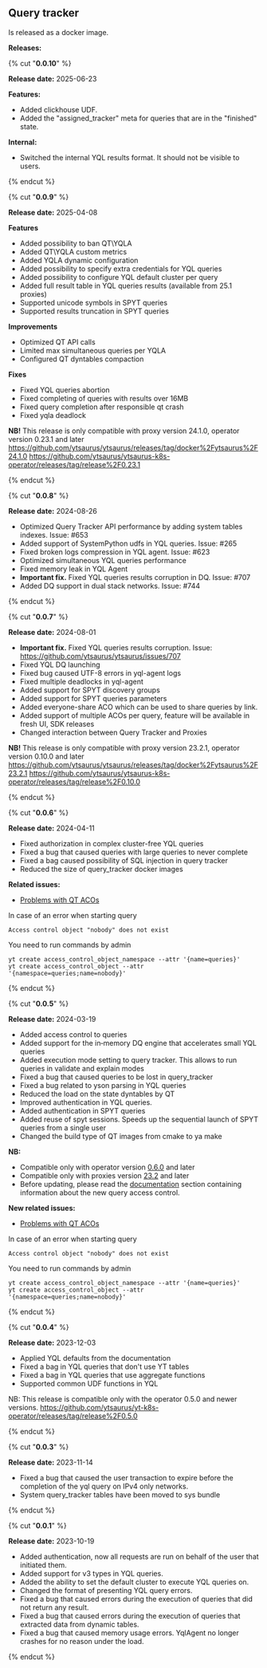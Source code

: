 ## Query tracker


Is released as a docker image.




**Releases:**

{% cut "**0.0.10**" %}

**Release date:** 2025-06-23


**Features:**
- Added clickhouse UDF.
- Added the "assigned_tracker" meta for queries that are in the "finished" state.

**Internal:**
- Switched the internal YQL results format. It should not be visible to users.

{% endcut %}


{% cut "**0.0.9**" %}

**Release date:** 2025-04-08


**Features**
- Added possibility to ban QT\YQLA
- Added QT\YQLA custom metrics
- Added YQLA dynamic configuration
- Added possibility to specify extra credentials for YQL queries
- Added possibility to configure YQL default cluster per query
- Added full result table in YQL queries results (available from 25.1 proxies)
- Supported unicode symbols in SPYT queries
- Supported results truncation in SPYT queries

**Improvements**
- Optimized QT API calls
- Limited max simultaneous queries per YQLA
- Configured QT dyntables compaction

**Fixes**
- Fixed YQL queries abortion
- Fixed completing of queries with results over 16MB
- Fixed query completion after responsible qt crash
- Fixed yqla deadlock

**NB!** This release is only compatible with proxy version 24.1.0, operator version 0.23.1 and later
https://github.com/ytsaurus/ytsaurus/releases/tag/docker%2Fytsaurus%2F24.1.0
https://github.com/ytsaurus/ytsaurus-k8s-operator/releases/tag/release%2F0.23.1

{% endcut %}


{% cut "**0.0.8**" %}

**Release date:** 2024-08-26


- Optimized Query Tracker API performance by adding system tables indexes. Issue: #653
- Added support of SystemPython udfs in YQL queries. Issue: #265
- Fixed broken logs compression in YQL agent. Issue: #623
- Optimized simultaneous YQL queries performance
- Fixed memory leak in YQL Agent
- **Important fix.** Fixed YQL queries results corruption in DQ. Issue: #707
- Added DQ support in dual stack networks. Issue: #744

{% endcut %}


{% cut "**0.0.7**" %}

**Release date:** 2024-08-01


- **Important fix.** Fixed YQL queries results corruption. Issue: https://github.com/ytsaurus/ytsaurus/issues/707
- Fixed YQL DQ launching
- Fixed bug caused UTF-8 errors in yql-agent logs 
- Fixed multiple deadlocks in yql-agent
- Added support for SPYT discovery groups
- Added support for SPYT queries parameters
- Added everyone-share ACO which can be used to share queries by link.
- Added support of multiple ACOs per query, feature will be available in fresh UI, SDK releases
- Changed interaction between Query Tracker and Proxies

**NB!** This release is only compatible with proxy version 23.2.1, operator version 0.10.0 and later
https://github.com/ytsaurus/ytsaurus/releases/tag/docker%2Fytsaurus%2F23.2.1
https://github.com/ytsaurus/ytsaurus-k8s-operator/releases/tag/release%2F0.10.0


{% endcut %}


{% cut "**0.0.6**" %}

**Release date:** 2024-04-11


- Fixed authorization in complex cluster-free YQL queries
- Fixed a bug that caused queries with large queries to never complete
- Fixed a bag caused possibility of SQL injection in query tracker
- Reduced the size of query_tracker docker images

**Related issues:**
- [Problems with QT ACOs](https://github.com/ytsaurus/yt-k8s-operator/issues/176)

In case of an error when starting query
```
Access control object "nobody" does not exist
```
You need to run commands by admin
```
yt create access_control_object_namespace --attr '{name=queries}'
yt create access_control_object --attr '{namespace=queries;name=nobody}'
```



{% endcut %}


{% cut "**0.0.5**" %}

**Release date:** 2024-03-19


- Added access control to queries
- Added support for the in‑memory DQ engine that accelerates small YQL queries
- Added execution mode setting to query tracker. This allows to run queries in validate and explain modes
- Fixed a bug that caused queries to be lost in query_tracker
- Fixed a bug related to yson parsing in YQL queries
- Reduced the load on the state dyntables by QT
- Improved authentication in YQL queries.
- Added authentication in SPYT queries
- Added reuse of spyt sessions. Speeds up the sequential launch of SPYT queries from a single user
- Changed the build type of QT images from cmake to ya make

**NB:**
- Compatible only with operator version [0.6.0](https://github.com/ytsaurus/yt-k8s-operator/releases/tag/release%2F0.6.0) and later
- Compatible only with proxies version [23.2](https://github.com/ytsaurus/ytsaurus/releases/tag/docker%2Fytsaurus%2F23.2.0) and later
- Before updating, please read the [documentation](https://ytsaurus.tech/docs/ru/user-guide/query-tracker/about#access-control) section containing information about the new query access control.

**New related issues:**
- [Problems with QT ACOs](https://github.com/ytsaurus/yt-k8s-operator/issues/176)

In case of an error when starting query
```
Access control object "nobody" does not exist
```
You need to run commands by admin
```
yt create access_control_object_namespace --attr '{name=queries}'
yt create access_control_object --attr '{namespace=queries;name=nobody}'
```



{% endcut %}


{% cut "**0.0.4**" %}

**Release date:** 2023-12-03


- Applied YQL defaults from the documentation
- Fixed a bag in YQL queries that don't use YT tables
- Fixed a bag in YQL queries that use aggregate functions
- Supported common UDF functions in YQL

NB: This release is compatible only with the operator 0.5.0 and newer versions.
https://github.com/ytsaurus/yt-k8s-operator/releases/tag/release%2F0.5.0



{% endcut %}


{% cut "**0.0.3**" %}

**Release date:** 2023-11-14


- Fixed a bug that caused the user transaction to expire before the completion of the yql query on IPv4 only networks. 
- System query_tracker tables have been moved to sys bundle


{% endcut %}


{% cut "**0.0.1**" %}

**Release date:** 2023-10-19


- Added authentication, now all requests are run on behalf of the user that initiated them.
- Added support for v3 types in YQL queries.
- Added the ability to set the default cluster to execute YQL queries on.
- Changed the format of presenting YQL query errors.
- Fixed a bug that caused errors during the execution of queries that did not return any result.
- Fixed a bug that caused errors during the execution of queries that extracted data from dynamic tables.
- Fixed a bug that caused memory usage errors. YqlAgent no longer crashes for no reason under the load.


{% endcut %}

